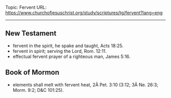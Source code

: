 Topic: Fervent
URL: https://www.churchofjesuschrist.org/study/scriptures/tg/fervent?lang=eng

---

## New Testament

- fervent in the spirit, he spake and taught, Acts 18:25.
- fervent in spirit; serving the Lord, Rom. 12:11.
- effectual fervent prayer of a righteous man, James 5:16.

## Book of Mormon

- elements shall melt with fervent heat, 2Â Pet. 3:10 (3:12; 3Â Ne. 26:3; Morm. 9:2; D&C 101:25).

